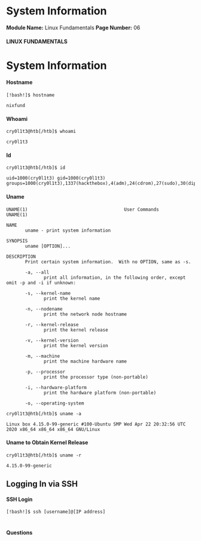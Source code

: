 <!--
 // Platform: Academy
// URL: https://academy.hackthebox.com/module/18/section/70
// Platform Version: V1
// Module ID: 18
// Module Name: Linux Fundamentals
// Module Difficulty: Fundamental
// Section ID: 70
// Section Title: System Information
// Page Title: Linux Fundamentals
// Page Number: 06
-->

# System Information

**Module Name:** Linux Fundamentals **Page Number:** 06

#### LINUX FUNDAMENTALS

# System Information

#### Hostname

``` shell-session
[!bash!]$ hostname

nixfund
```

#### Whoami

``` shell-session
cry0l1t3@htb[/htb]$ whoami

cry0l1t3
```

#### Id

``` shell-session
cry0l1t3@htb[/htb]$ id

uid=1000(cry0l1t3) gid=1000(cry0l1t3) groups=1000(cry0l1t3),1337(hackthebox),4(adm),24(cdrom),27(sudo),30(dip),46(plugdev),116(lpadmin),126(sambashare)
```

#### Uname

``` shell-session
UNAME(1)                                    User Commands                                   UNAME(1)

NAME
       uname - print system information

SYNOPSIS
       uname [OPTION]...

DESCRIPTION
       Print certain system information.  With no OPTION, same as -s.

       -a, --all
              print all information, in the following order, except omit -p and -i if unknown:

       -s, --kernel-name
              print the kernel name

       -n, --nodename
              print the network node hostname

       -r, --kernel-release
              print the kernel release

       -v, --kernel-version
              print the kernel version

       -m, --machine
              print the machine hardware name

       -p, --processor
              print the processor type (non-portable)

       -i, --hardware-platform
              print the hardware platform (non-portable)

       -o, --operating-system
```

``` shell-session
cry0l1t3@htb[/htb]$ uname -a

Linux box 4.15.0-99-generic #100-Ubuntu SMP Wed Apr 22 20:32:56 UTC 2020 x86_64 x86_64 x86_64 GNU/Linux
```

#### Uname to Obtain Kernel Release

``` shell-session
cry0l1t3@htb[/htb]$ uname -r

4.15.0-99-generic
```

## Logging In via SSH

#### SSH Login

``` shell-session
[!bash!]$ ssh [username]@[IP address]
```

# 

# 

#### Questions

####